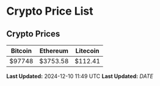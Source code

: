 # Crypto Price List

## Crypto Prices
| Bitcoin | Ethereum | Litecoin |
| ------- | -------- | -------- |
| $97748 | $3753.58 | $112.41 |
**Last Updated:** 2024-12-10 11:49 UTC
**Last Updated:** $DATE$
